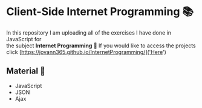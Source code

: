 # Client-Side Internet Programming :books:

In this repository I am uploading all of the exercises I have done in JavaScript for   
the subject **Internet Programming** :email:
If you would like to access the projects click [https://jovann365.github.io/InternetProgramming/]('Here')

## Material :file_folder:

- JavaScript
- JSON
- Ajax
